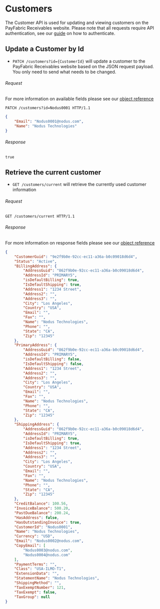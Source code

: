 Customers
============

The Customer API is used for updating and viewing customers on the PayFabric Receivables website. Please note that all requests require API authentication, see our [guide](Token.md) on how to authenticate.

Update a Customer by Id
--------------------

* `PATCH /customers?id={CustomerId}` will update a customer to the PayFabric Receivables website based on the JSON request payload. You only need to send what needs to be changed.

###### Request
For more information on available fields please see our [object reference](../../Objects/Customer.md#CustomerPost)
```http
PATCH /customers?id=Nodus0001 HTTP/1.1
```

```json
{
    "Email": "Nodus0001@nodus.com",
    "Name": "Nodus Technologies"
}
```


###### Response
```text
true
```


Retrieve the current customer
--------------------

* `GET /customers/current` will retrieve the currently used customer information

###### Request
```http
GET /customers/current HTTP/1.1
```

###### Response
For more information on response fields please see our [object reference](../../Objects/Customer.md#CustomerResponse)
```json
{
    "CustomerGuid": "9e2f9b0e-92cc-ec11-a36a-b0c09018d6d4",
    "Status": "Active",
    "BillingAddress": {
        "AddressGuid": "862f9b0e-92cc-ec11-a36a-b0c09018d6d4",
        "AddressId": "PRIMARY5",
        "isDefaultBilling": true,
        "IsDefaultShipping": true,
        "Address1": "1234 Street",
        "Address2": "",
        "Address3": "",
        "City": "Los Angeles",
        "Country": "USA",
        "Email": "",
        "Fax": "",
        "Name": "Nodus Technologies",
        "Phone": "",
        "State": "CA",
        "Zip": "12345"
    },
    "PrimaryAddress": {
        "AddressGuid": "862f9b0e-92cc-ec11-a36a-b0c09018d6d4",
        "AddressId": "PRIMARY5",
        "isDefaultBilling": false,
        "IsDefaultShipping": false,
        "Address1": "1234 Street",
        "Address2": "",
        "Address3": "",
        "City": "Los Angeles",
        "Country": "USA",
        "Email": "",
        "Fax": "",
        "Name": "Nodus Technologies",
        "Phone": "",
        "State": "CA",
        "Zip": "12345"
    },
    "ShippingAddress": {
        "AddressGuid": "862f9b0e-92cc-ec11-a36a-b0c09018d6d4",
        "AddressId": "PRIMARY5",
        "isDefaultBilling": true,
        "IsDefaultShipping": true,
        "Address1": "1234 Street",
        "Address2": "",
        "Address3": "",
        "City": "Los Angeles",
        "Country": "USA",
        "Email": "",
        "Fax": "",
        "Name": "Nodus Technologies",
        "Phone": "",
        "State": "CA",
        "Zip": "12345"
    },
    "CreditBalance": 100.56,
    "InvoiceBalance": 500.20,
    "PastDueBalance": 200.24,
    "HasAddress": false,
    "HasOutstandingInvoice": true,
    "CustomerId": "Nodus0001",
    "Name": "Nodus Technologies",
    "Currency": "USD",
    "Email": "Nodus0002@nodus.com",
    "CopyEmail": [
        "Nodus0003@nodus.com",
		"Nodus0004@nodus.com"
    ],
    "PaymentTerms": "",
    "Class": "USA-ILMO-T1",
    "ExtensionData": "",
    "StatementName": "Nodus Technologies",
    "ShippingMethod": "",
    "TaxExemptNumber": 121,
    "TaxExempt": false,
    "TaxGroup": null
}
```

